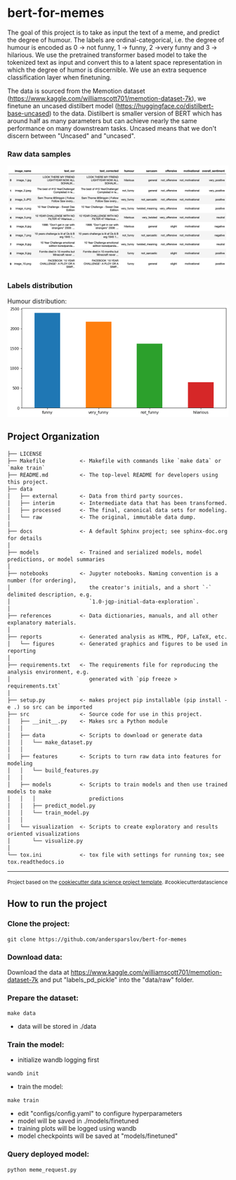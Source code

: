 bert-for-memes
==============================

The goal of this project is to take as input the text of a meme, and predict the degree of humour. The labels are ordinal-categorical, i.e. the degree of humour is encoded as 0 -> not funny, 1 -> funny, 2 ->very funny and 3 -> hilarious. We use the pretrained transformer based model to take the tokenized text as input and convert this to a latent space representation in which the degree of humor is discernible. We use an extra sequence classification layer when finetuning.

The data is sourced from the Memotion dataset (https://www.kaggle.com/williamscott701/memotion-dataset-7k), we finetune an uncased distilbert model  (https://huggingface.co/distilbert-base-uncased) to the data. Distilbert is smaller version of BERT which has around half as many parameters but can achieve nearly the same performance on many downstream tasks. Uncased means that we don't discern between "Uncased" and "uncased".


### Raw data samples
![DataScreenshot](reports/figures/raw_data_screenshot.png?raw=true "Data screenshot")

### Labels distribution
Humour distribution:
![Figure1](reports/figures/humour_distribution.png?raw=true "Humour distribution")

Project Organization
------------

    ├── LICENSE
    ├── Makefile           <- Makefile with commands like `make data` or `make train`
    ├── README.md          <- The top-level README for developers using this project.
    ├── data
    │   ├── external       <- Data from third party sources.
    │   ├── interim        <- Intermediate data that has been transformed.
    │   ├── processed      <- The final, canonical data sets for modeling.
    │   └── raw            <- The original, immutable data dump.
    │
    ├── docs               <- A default Sphinx project; see sphinx-doc.org for details
    │
    ├── models             <- Trained and serialized models, model predictions, or model summaries
    │
    ├── notebooks          <- Jupyter notebooks. Naming convention is a number (for ordering),
    │                         the creator's initials, and a short `-` delimited description, e.g.
    │                         `1.0-jqp-initial-data-exploration`.
    │
    ├── references         <- Data dictionaries, manuals, and all other explanatory materials.
    │
    ├── reports            <- Generated analysis as HTML, PDF, LaTeX, etc.
    │   └── figures        <- Generated graphics and figures to be used in reporting
    │
    ├── requirements.txt   <- The requirements file for reproducing the analysis environment, e.g.
    │                         generated with `pip freeze > requirements.txt`
    │
    ├── setup.py           <- makes project pip installable (pip install -e .) so src can be imported
    ├── src                <- Source code for use in this project.
    │   ├── __init__.py    <- Makes src a Python module
    │   │
    │   ├── data           <- Scripts to download or generate data
    │   │   └── make_dataset.py
    │   │
    │   ├── features       <- Scripts to turn raw data into features for modeling
    │   │   └── build_features.py
    │   │
    │   ├── models         <- Scripts to train models and then use trained models to make
    │   │   │                 predictions
    │   │   ├── predict_model.py
    │   │   └── train_model.py
    │   │
    │   └── visualization  <- Scripts to create exploratory and results oriented visualizations
    │       └── visualize.py
    │
    └── tox.ini            <- tox file with settings for running tox; see tox.readthedocs.io


--------

<p><small>Project based on the <a target="_blank" href="https://drivendata.github.io/cookiecutter-data-science/">cookiecutter data science project template</a>. #cookiecutterdatascience</small></p>

## How to run the project
### Clone the project:
```
git clone https://github.com/andersparslov/bert-for-memes
```
### Download data:
Download the data at https://www.kaggle.com/williamscott701/memotion-dataset-7k and put "labels_pd_pickle" into the "data/raw" folder.
### Prepare the dataset:
```
make data
```
- data will be stored in ./data
### Train the model:
- initialize wandb logging first
```
wandb init
```
- train the model:
```
make train
```
- edit "configs/config.yaml" to configure hyperparameters
- model will be saved in ./models/finetuned
- training plots will be logged using wandb
- model checkpoints will be saved at "models/finetuned"
### Query deployed model:
```
python meme_request.py
```